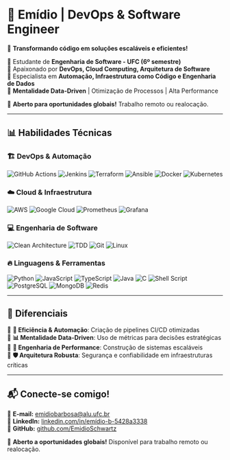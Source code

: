# 🚀 Emídio | DevOps & Software Engineer  

🎯 **Transformando código em soluções escaláveis e eficientes!**  

🔹 Estudante de **Engenharia de Software - UFC (6º semestre)**  
🔹 Apaixonado por **DevOps, Cloud Computing, Arquitetura de Software**  
🔹 Especialista em **Automação, Infraestrutura como Código e Engenharia de Dados**  
🔹 **Mentalidade Data-Driven** | Otimização de Processos | Alta Performance  

📌 **Aberto para oportunidades globais!** Trabalho remoto ou realocação.  

---

## 📊 **Habilidades Técnicas**  

### 🏗️ **DevOps & Automação**  
![GitHub Actions](https://img.shields.io/badge/-GitHub_Actions-2088FF?style=for-the-badge&logo=github-actions&logoColor=white)
![Jenkins](https://img.shields.io/badge/-Jenkins-D24939?style=for-the-badge&logo=jenkins&logoColor=white)
![Terraform](https://img.shields.io/badge/-Terraform-623CE4?style=for-the-badge&logo=terraform&logoColor=white)
![Ansible](https://img.shields.io/badge/-Ansible-EE0000?style=for-the-badge&logo=ansible&logoColor=white)
![Docker](https://img.shields.io/badge/-Docker-2496ED?style=for-the-badge&logo=docker&logoColor=white)
![Kubernetes](https://img.shields.io/badge/-Kubernetes-326CE5?style=for-the-badge&logo=kubernetes&logoColor=white)

### ☁️ **Cloud & Infraestrutura**  
![AWS](https://img.shields.io/badge/-AWS-FF9900?style=for-the-badge&logo=amazon-aws&logoColor=white)
![Google Cloud](https://img.shields.io/badge/-Google_Cloud-4285F4?style=for-the-badge&logo=google-cloud&logoColor=white)
![Prometheus](https://img.shields.io/badge/-Prometheus-E6522C?style=for-the-badge&logo=prometheus&logoColor=white)
![Grafana](https://img.shields.io/badge/-Grafana-F46800?style=for-the-badge&logo=grafana&logoColor=white)

### 💻 **Engenharia de Software**  
![Clean Architecture](https://img.shields.io/badge/-Clean_Architecture-999999?style=for-the-badge)
![TDD](https://img.shields.io/badge/-Test_Driven_Development-4B8BBE?style=for-the-badge)
![Git](https://img.shields.io/badge/-Git-F05032?style=for-the-badge&logo=git&logoColor=white)
![Linux](https://img.shields.io/badge/-Linux-FCC624?style=for-the-badge&logo=linux&logoColor=black)

### 🔥 **Linguagens & Ferramentas**  
![Python](https://img.shields.io/badge/-Python-3776AB?style=for-the-badge&logo=python&logoColor=white)
![JavaScript](https://img.shields.io/badge/-JavaScript-F7DF1E?style=for-the-badge&logo=javascript&logoColor=black)
![TypeScript](https://img.shields.io/badge/-TypeScript-007ACC?style=for-the-badge&logo=typescript&logoColor=white)
![Java](https://img.shields.io/badge/-Java-007396?style=for-the-badge&logo=java&logoColor=white)
![C](https://img.shields.io/badge/-C-A8B9CC?style=for-the-badge&logo=c&logoColor=black)
![Shell Script](https://img.shields.io/badge/-Shell_Script-4EAA25?style=for-the-badge&logo=gnu-bash&logoColor=white)
![PostgreSQL](https://img.shields.io/badge/-PostgreSQL-336791?style=for-the-badge&logo=postgresql&logoColor=white)
![MongoDB](https://img.shields.io/badge/-MongoDB-47A248?style=for-the-badge&logo=mongodb&logoColor=white)
![Redis](https://img.shields.io/badge/-Redis-DC382D?style=for-the-badge&logo=redis&logoColor=white)

---

## 🎯 **Diferenciais**  
🔹 **🚀 Eficiência & Automação**: Criação de pipelines CI/CD otimizadas  
🔹 **📊 Mentalidade Data-Driven**: Uso de métricas para decisões estratégicas  
🔹 **🎯 Engenharia de Performance**: Construção de sistemas escaláveis  
🔹 **🛡️ Arquitetura Robusta**: Segurança e confiabilidade em infraestruturas críticas  

---

## 📬 **Conecte-se comigo!**  
📧 **E-mail:** emidiobarbosa@alu.ufc.br  
🔗 **LinkedIn:** [linkedin.com/in/emídio-b-5428a3338](https://www.linkedin.com/in/emídio-b-5428a3338)  
🐙 **GitHub:** [github.com/EmidioSchwartz](https://github.com/EmidioSchwartz)  

🚀 **Aberto a oportunidades globais!** Disponível para trabalho remoto ou realocação.  
